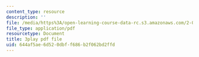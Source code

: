 ```yaml
---
content_type: resource
description: ''
file: /media/https%3A/open-learning-course-data-rc.s3.amazonaws.com/2-003sc-engineering-dynamics-fall-2011/644af5ae6d520dbff686b2f062bd2ffd_1xJJu5p3dD0.pdf
file_type: application/pdf
resourcetype: Document
title: 3play pdf file
uid: 644af5ae-6d52-0dbf-f686-b2f062bd2ffd
---
```

